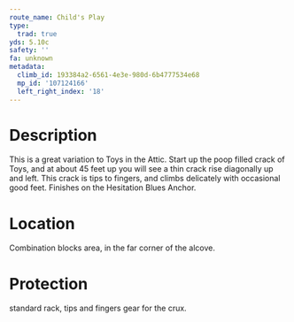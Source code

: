 ```yaml
---
route_name: Child's Play
type:
  trad: true
yds: 5.10c
safety: ''
fa: unknown
metadata:
  climb_id: 193384a2-6561-4e3e-980d-6b4777534e68
  mp_id: '107124166'
  left_right_index: '18'
---
```

# Description
This is a great variation to Toys in the Attic.  Start up the poop filled crack of Toys, and at about 45 feet up you will see a thin crack rise diagonally up and left.  This crack is tips to fingers, and climbs delicately with occasional good feet.  Finishes on the Hesitation Blues Anchor.

# Location
Combination blocks area, in the far corner of the alcove.

# Protection
standard rack, tips and fingers gear for the crux.
